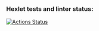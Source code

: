 ### Hexlet tests and linter status:
[![Actions Status](https://github.com/PolinaIkonnikova/python-project-52/workflows/hexlet-check/badge.svg)](https://github.com/PolinaIkonnikova/python-project-52/actions)

